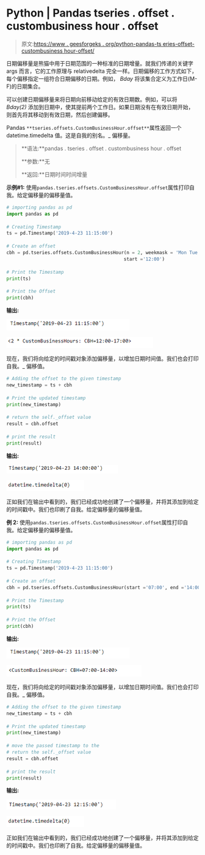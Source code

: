 # Python | Pandas tseries . offset . custombusiness hour . offset

> 原文:[https://www . geesforgeks . org/python-pandas-ts eries-offset-custombusiness hour-offset/](https://www.geeksforgeeks.org/python-pandas-tseries-offsets-custombusinesshour-offset/)

日期偏移量是熊猫中用于日期范围的一种标准的日期增量。就我们传递的关键字 args 而言，它的工作原理与 relativedelta 完全一样。日期偏移的工作方式如下，每个偏移指定一组符合日期偏移的日期。例如， *Bday* 将该集合定义为工作日(M-F)的日期集合。

可以创建日期偏移量来将日期向前移动给定的有效日期数。例如，可以将 *Bday(2)* 添加到日期中，使其提前两个工作日。如果日期没有在有效日期开始，则首先将其移动到有效日期，然后创建偏移。

Pandas `**tseries.offsets.CustomBusinessHour.offset**`属性返回一个 datetime.timedelta 值。这是自我的别名。_ 偏移量。

> **语法:**pandas . tseries . offset . custombusiness hour . offset
> 
> **参数:**无
> 
> **返回:**日期时间时间增量

**示例#1:** 使用`pandas.tseries.offsets.CustomBusinessHour.offset`属性打印自我。给定偏移量的偏移量值。

```py
# importing pandas as pd
import pandas as pd

# Creating Timestamp
ts = pd.Timestamp('2019-4-23 11:15:00')

# Create an offset
cbh = pd.tseries.offsets.CustomBusinessHour(n = 2, weekmask = 'Mon Tue Wed Thu',
                                           start ='12:00')

# Print the Timestamp
print(ts)

# Print the Offset
print(cbh)
```

**输出:**

![](img/e0dfb84ec590773846b3cb253771ae92.png)

![](img/4a18519f44fcbd1022ab3d34ee6834a3.png)

现在，我们将向给定的时间戳对象添加偏移量，以增加日期时间值。我们也会打印自我。_ 偏移值。

```py
# Adding the offset to the given timestamp
new_timestamp = ts + cbh

# Print the updated timestamp
print(new_timestamp)

# return the self._offset value
result = cbh.offset

# print the result
print(result)
```

**输出:**

![](img/a30fa80851ee6ae90dbb5c876ec32328.png)

![](img/b6e4ffc93983547052aaac4afd0c76a2.png)

正如我们在输出中看到的，我们已经成功地创建了一个偏移量，并将其添加到给定的时间戳中。我们也印刷了自我。给定偏移量的偏移量值。

**例 2:** 使用`pandas.tseries.offsets.CustomBusinessHour.offset`属性打印自我。给定偏移量的偏移量值。

```py
# importing pandas as pd
import pandas as pd

# Creating Timestamp
ts = pd.Timestamp('2019-4-23 11:15:00')

# Create an offset
cbh = pd.tseries.offsets.CustomBusinessHour(start ='07:00', end ='14:00')

# Print the Timestamp
print(ts)

# Print the Offset
print(cbh)
```

**输出:**

![](img/e0dfb84ec590773846b3cb253771ae92.png)

![](img/32e224c371cc0f205d6d43ed7ea7995b.png)

现在，我们将向给定的时间戳对象添加偏移量，以增加日期时间值。我们也会打印自我。_ 偏移值。

```py
# Adding the offset to the given timestamp
new_timestamp = ts + cbh

# Print the updated timestamp
print(new_timestamp)

# move the passed timestamp to the 
# return the self._offset value
result = cbh.offset

# print the result
print(result)
```

**输出:**

![](img/df360b6011955f9fe78ba406d14502d2.png)

![](img/b6e4ffc93983547052aaac4afd0c76a2.png)

正如我们在输出中看到的，我们已经成功地创建了一个偏移量，并将其添加到给定的时间戳中。我们也印刷了自我。给定偏移量的偏移量值。